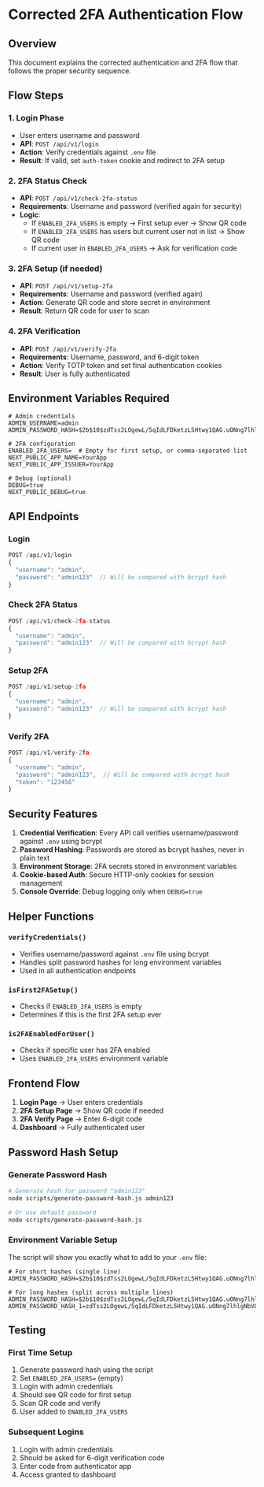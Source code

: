 # Corrected 2FA Authentication Flow

## Overview
This document explains the corrected authentication and 2FA flow that follows the proper security sequence.

## Flow Steps

### 1. **Login Phase**
- User enters username and password
- **API**: `POST /api/v1/login`
- **Action**: Verify credentials against `.env` file
- **Result**: If valid, set `auth-token` cookie and redirect to 2FA setup

### 2. **2FA Status Check**
- **API**: `POST /api/v1/check-2fa-status`
- **Requirements**: Username and password (verified again for security)
- **Logic**:
  - If `ENABLED_2FA_USERS` is empty → First setup ever → Show QR code
  - If `ENABLED_2FA_USERS` has users but current user not in list → Show QR code
  - If current user in `ENABLED_2FA_USERS` → Ask for verification code

### 3. **2FA Setup (if needed)**
- **API**: `POST /api/v1/setup-2fa`
- **Requirements**: Username and password (verified again)
- **Action**: Generate QR code and store secret in environment
- **Result**: Return QR code for user to scan

### 4. **2FA Verification**
- **API**: `POST /api/v1/verify-2fa`
- **Requirements**: Username, password, and 6-digit token
- **Action**: Verify TOTP token and set final authentication cookies
- **Result**: User is fully authenticated

## Environment Variables Required

```env
# Admin credentials
ADMIN_USERNAME=admin
ADMIN_PASSWORD_HASH=$2b$10$zdTss2LOgewL/5qIdLFDketzL5Htwy1QAG.uONng7lhlgNbV809/e

# 2FA configuration
ENABLED_2FA_USERS=  # Empty for first setup, or comma-separated list
NEXT_PUBLIC_APP_NAME=YourApp
NEXT_PUBLIC_APP_ISSUER=YourApp

# Debug (optional)
DEBUG=true
NEXT_PUBLIC_DEBUG=true
```

## API Endpoints

### Login
```typescript
POST /api/v1/login
{
  "username": "admin",
  "password": "admin123"  // Will be compared with bcrypt hash
}
```

### Check 2FA Status
```typescript
POST /api/v1/check-2fa-status
{
  "username": "admin",
  "password": "admin123"  // Will be compared with bcrypt hash
}
```

### Setup 2FA
```typescript
POST /api/v1/setup-2fa
{
  "username": "admin",
  "password": "admin123"  // Will be compared with bcrypt hash
}
```

### Verify 2FA
```typescript
POST /api/v1/verify-2fa
{
  "username": "admin",
  "password": "admin123",  // Will be compared with bcrypt hash
  "token": "123456"
}
```

## Security Features

1. **Credential Verification**: Every API call verifies username/password against `.env` using bcrypt
2. **Password Hashing**: Passwords are stored as bcrypt hashes, never in plain text
3. **Environment Storage**: 2FA secrets stored in environment variables
4. **Cookie-based Auth**: Secure HTTP-only cookies for session management
5. **Console Override**: Debug logging only when `DEBUG=true`

## Helper Functions

### `verifyCredentials()`
- Verifies username/password against `.env` file using bcrypt
- Handles split password hashes for long environment variables
- Used in all authentication endpoints

### `isFirst2FASetup()`
- Checks if `ENABLED_2FA_USERS` is empty
- Determines if this is the first 2FA setup ever

### `is2FAEnabledForUser()`
- Checks if specific user has 2FA enabled
- Uses `ENABLED_2FA_USERS` environment variable

## Frontend Flow

1. **Login Page** → User enters credentials
2. **2FA Setup Page** → Show QR code if needed
3. **2FA Verify Page** → Enter 6-digit code
4. **Dashboard** → Fully authenticated user

## Password Hash Setup

### Generate Password Hash
```bash
# Generate hash for password "admin123"
node scripts/generate-password-hash.js admin123

# Or use default password
node scripts/generate-password-hash.js
```

### Environment Variable Setup
The script will show you exactly what to add to your `.env` file:

```env
# For short hashes (single line)
ADMIN_PASSWORD_HASH=$2b$10$zdTss2LOgewL/5qIdLFDketzL5Htwy1QAG.uONng7lhlgNbV809/e

# For long hashes (split across multiple lines)
ADMIN_PASSWORD_HASH=$2b$10$zdTss2LOgewL/5qIdLFDketzL5Htwy1QAG.uONng7lhlgNbV809/e
ADMIN_PASSWORD_HASH_1=zdTss2LOgewL/5qIdLFDketzL5Htwy1QAG.uONng7lhlgNbV809/e
```

## Testing

### First Time Setup
1. Generate password hash using the script
2. Set `ENABLED_2FA_USERS=` (empty)
3. Login with admin credentials
4. Should see QR code for first setup
5. Scan QR code and verify
6. User added to `ENABLED_2FA_USERS`

### Subsequent Logins
1. Login with admin credentials
2. Should be asked for 6-digit verification code
3. Enter code from authenticator app
4. Access granted to dashboard
